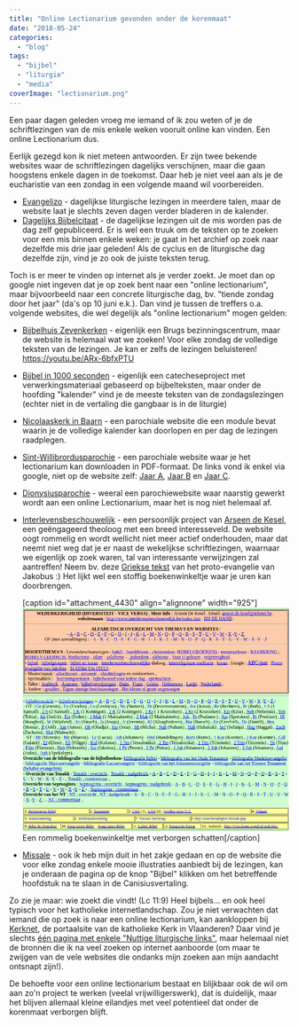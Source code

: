 ```yaml
---
title: "Online Lectionarium gevonden onder de korenmaat"
date: "2018-05-24"
categories: 
  - "blog"
tags: 
  - "bijbel"
  - "liturgie"
  - "media"
coverImage: "lectionarium.png"
---
```


Een paar dagen geleden vroeg me iemand of ik zou weten of je de schriftlezingen van de mis enkele weken vooruit online kan vinden. Een online Lectionarium dus.

Eerlijk gezegd kon ik niet meteen antwoorden. Er zijn twee bekende websites waar de schriftlezingen dagelijks verschijnen, maar die gaan hoogstens enkele dagen in de toekomst. Daar heb je niet veel aan als je de eucharistie van een zondag in een volgende maand wil voorbereiden.

- [Evangelizo](https://dagelijksevangelie.org/NL/gospel) - dagelijkse liturgische lezingen in meerdere talen, maar de website laat je slechts zeven dagen verder bladeren in de kalender.
- [Dagelijks Bijbelcitaat](http://www.bijbelcitaat.be/) - de dagelijkse lezingen uit de mis worden pas de dag zelf gepubliceerd. Er is wel een truuk om de teksten op te zoeken voor een mis binnen enkele weken: je gaat in het archief op zoek naar dezelfde mis drie jaar geleden! Als de cyclus en de liturgische dag dezelfde zijn, vind je zo ook de juiste teksten terug.

Toch is er meer te vinden op internet als je verder zoekt. Je moet dan op google niet ingeven dat je op zoek bent naar een "online lectionarium", maar bijvoorbeeld naar een concrete liturgische dag, bv. "tiende zondag door het jaar" (da's op 10 juni e.k.). Dan vind je tussen de treffers o.a. volgende websites, die wel degelijk als "online lectionarium" mogen gelden:

- [Bijbelhuis Zevenkerken](https://www.bijbelhuiszevenkerken.be/blog/2013/01/01/overzicht-zondagslezingen/) - eigenlijk een Brugs bezinningscentrum, maar de website is helemaal wat we zoeken! Voor elke zondag de volledige teksten van de lezingen. Je kan er zelfs de lezingen beluisteren! https://youtu.be/ARx-6bfxPTU
- [Bijbel in 1000 seconden](http://www.bijbelin1000seconden.be/menu/tiki-index.php?page=Liturgische+kalender) - eigenlijk een catecheseproject met verwerkingsmateriaal gebaseerd op bijbelteksten, maar onder de hoofding "kalender" vind je de meeste teksten van de zondagslezingen (echter niet in de vertaling die gangbaar is in de liturgie)
- [Nicolaaskerk in Baarn](https://parochienet.nl/nicbaarn/index.php?Nav=6) - een parochiale website die een module bevat waarin je de volledige kalender kan doorlopen en per dag de lezingen raadplegen.
- [Sint-Willibrordusparochie](http://www.sint-willibrordusparochie.nl) - een parochiale website waar je het lectionarium kan downloaden in PDF-formaat. De links vond ik enkel via google, niet op de website zelf: [Jaar A](http://www.sint-willibrordusparochie.nl/wp-content/uploads/2014/07/jaarA.pdf), [Jaar B](http://www.sint-willibrordusparochie.nl/wp-content/uploads/2014/07/jaarB.pdf) en [Jaar C](http://www.sint-willibrordusparochie.nl/wp-content/uploads/2014/07/jaarC.pdf).
- [Dionysiusparochie](http://www.dionysiusparochie.nl/spiritualiteit/lezingen-heilige-mis/lezingen-jaren-a-b-en-c/) - weeral een parochiewebsite waar naarstig gewerkt wordt aan een online Lectionarium, maar het is nog niet helemaal af.
- [Interlevensbeschouwelijk](http://www.interlevensbeschouwelijk.be/liturgie%20b-jaar.htm) - een persoonlijk project van [Arseen de Kesel](https://www.linkedin.com/in/arseen-de-kesel-a0ba5173/), een geëngageerd theoloog met een breed interesseveld. De website oogt rommelig en wordt wellicht niet meer actief onderhouden, maar dat neemt niet weg dat je er naast de wekelijkse schriftlezingen, waarnaar we eigenlijk op zoek waren, tal van interessante verwijzingen zal aantreffen! Neem bv. deze [Griekse tekst](http://www.interlevensbeschouwelijk.be/proto-evangelie%20van%20Jakobus.html) van het proto-evangelie van Jakobus :) Het lijkt wel een stoffig boekenwinkeltje waar je uren kan doorbrengen.
    
    \[caption id="attachment\_4430" align="alignnone" width="925"\][![](images/interlevensbeschouwelijk.png)](http://www.interlevensbeschouwelijk.be/liturgie%20b-jaar.htm) Een rommelig boekenwinkeltje met verborgen schatten\[/caption\]
- [Missale](http://www.missale.net/of/nl) - ook ik heb mijn duit in het zakje gedaan en op de website die voor elke zondag enkele mooie illustraties aanbiedt bij de lezingen, kan je onderaan de pagina op de knop "Bijbel" klikken om het betreffende hoofdstuk na te slaan in de Canisiusvertaling.

Zo zie je maar: wie zoekt die vindt! (Lc 11:9) Heel bijbels... en ook heel typisch voor het katholieke internetlandschap. Zou je niet verwachten dat iemand die op zoek is naar een online lectionarium, kan aankloppen bij [Kerknet](http://www.kerknet.be), de portaalsite van de katholieke Kerk in Vlaanderen? Daar vind je slechts [één pagina met enkele "Nuttige liturgische links"](https://www.kerknet.be/icl/artikel/nuttige-liturgische-links), maar helemaal niet de bronnen die ik na veel zoeken op internet aanboorde (om maar te zwijgen van de vele websites die ondanks mijn zoeken aan mijn aandacht ontsnapt zijn!).

De behoefte voor een online lectionarium bestaat en blijkbaar ook de wil om aan zo'n project te werken (veelal vrijwilligerswerk), dat is duidelijk, maar het blijven allemaal kleine eilandjes met veel potentieel dat onder de korenmaat verborgen blijft.
